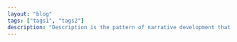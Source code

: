 ```yaml
---
layout: "blog"
tags: ["tags1", "tags2"]
description: "Description is the pattern of narrative development that aims to make vivid a place,"
---
```

